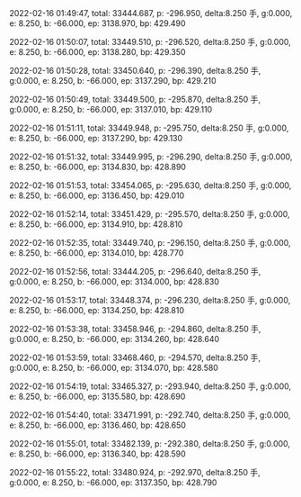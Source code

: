 2022-02-16 01:49:47, total: 33444.687, p: -296.950, delta:8.250 手, g:0.000, e: 8.250, b: -66.000, ep: 3138.970, bp: 429.490

2022-02-16 01:50:07, total: 33449.510, p: -296.520, delta:8.250 手, g:0.000, e: 8.250, b: -66.000, ep: 3138.280, bp: 429.350

2022-02-16 01:50:28, total: 33450.640, p: -296.390, delta:8.250 手, g:0.000, e: 8.250, b: -66.000, ep: 3137.290, bp: 429.210

2022-02-16 01:50:49, total: 33449.500, p: -295.870, delta:8.250 手, g:0.000, e: 8.250, b: -66.000, ep: 3137.010, bp: 429.110

2022-02-16 01:51:11, total: 33449.948, p: -295.750, delta:8.250 手, g:0.000, e: 8.250, b: -66.000, ep: 3137.290, bp: 429.130

2022-02-16 01:51:32, total: 33449.995, p: -296.290, delta:8.250 手, g:0.000, e: 8.250, b: -66.000, ep: 3134.830, bp: 428.890

2022-02-16 01:51:53, total: 33454.065, p: -295.630, delta:8.250 手, g:0.000, e: 8.250, b: -66.000, ep: 3136.450, bp: 429.010

2022-02-16 01:52:14, total: 33451.429, p: -295.570, delta:8.250 手, g:0.000, e: 8.250, b: -66.000, ep: 3134.910, bp: 428.810

2022-02-16 01:52:35, total: 33449.740, p: -296.150, delta:8.250 手, g:0.000, e: 8.250, b: -66.000, ep: 3134.010, bp: 428.770

2022-02-16 01:52:56, total: 33444.205, p: -296.640, delta:8.250 手, g:0.000, e: 8.250, b: -66.000, ep: 3134.000, bp: 428.830

2022-02-16 01:53:17, total: 33448.374, p: -296.230, delta:8.250 手, g:0.000, e: 8.250, b: -66.000, ep: 3134.250, bp: 428.810

2022-02-16 01:53:38, total: 33458.946, p: -294.860, delta:8.250 手, g:0.000, e: 8.250, b: -66.000, ep: 3134.260, bp: 428.640

2022-02-16 01:53:59, total: 33468.460, p: -294.570, delta:8.250 手, g:0.000, e: 8.250, b: -66.000, ep: 3134.070, bp: 428.580

2022-02-16 01:54:19, total: 33465.327, p: -293.940, delta:8.250 手, g:0.000, e: 8.250, b: -66.000, ep: 3135.580, bp: 428.690

2022-02-16 01:54:40, total: 33471.991, p: -292.740, delta:8.250 手, g:0.000, e: 8.250, b: -66.000, ep: 3136.460, bp: 428.650

2022-02-16 01:55:01, total: 33482.139, p: -292.380, delta:8.250 手, g:0.000, e: 8.250, b: -66.000, ep: 3136.340, bp: 428.590

2022-02-16 01:55:22, total: 33480.924, p: -292.970, delta:8.250 手, g:0.000, e: 8.250, b: -66.000, ep: 3137.350, bp: 428.790